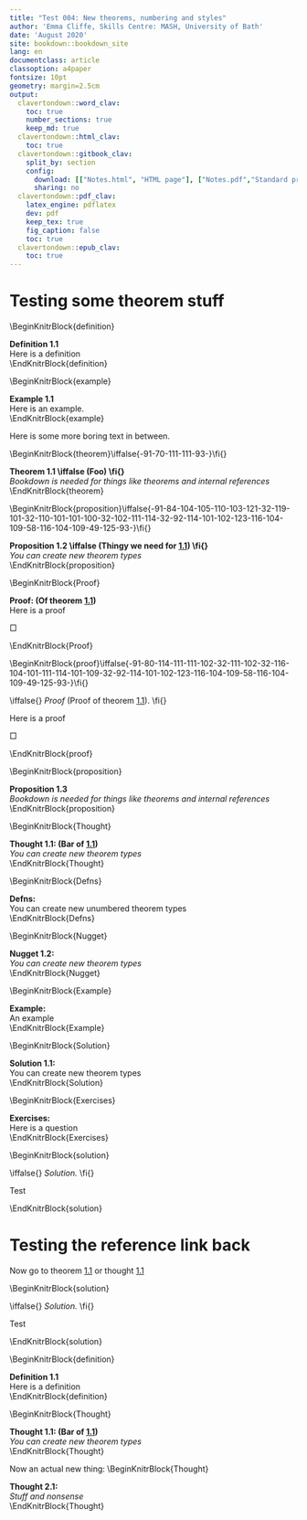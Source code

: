 ```yaml
---
title: "Test 004: New theorems, numbering and styles"
author: 'Emma Cliffe, Skills Centre: MASH, University of Bath'
date: 'August 2020'
site: bookdown::bookdown_site
lang: en
documentclass: article
classoption: a4paper
fontsize: 10pt
geometry: margin=2.5cm
output:
  clavertondown::word_clav:
    toc: true
    number_sections: true
    keep_md: true
  clavertondown::html_clav:
    toc: true
  clavertondown::gitbook_clav:
    split_by: section
    config:
      download: [["Notes.html", "HTML page"], ["Notes.pdf","Standard print PDF"], ["NotesClear.pdf","Clear print PDF"], ["NotesLarge.pdf","Large print PDF"], ["Notes.docx","Accessible Word document"], ["Notes.epub","Accessible EPub book" ]]
      sharing: no
  clavertondown::pdf_clav:
    latex_engine: pdflatex
    dev: pdf
    keep_tex: true
    fig_caption: false
    toc: true
  clavertondown::epub_clav:
    toc: true
---
```

# Testing some theorem stuff

\BeginKnitrBlock{definition}<div class="bookdown-definition" custom-style="DefinitionStyle" id="def:truth"><span class="def:truth" custom-style="NameStyle"><strong><span id="def:truth"></span>Definition 1.1  </strong></span><div>Here is a definition</div></div>\EndKnitrBlock{definition}

\BeginKnitrBlock{example}<div class="bookdown-example" custom-style="ExampleStyle" id="exm:unnamed-chunk-1"><span class="exm:unnamed-chunk-1" custom-style="NameStyle"><strong><span id="exm:unnamed-chunk-1"></span>Example 1.1  </strong></span><div>Here is an example.</div></div>\EndKnitrBlock{example}

Here is some more boring text in between.

\BeginKnitrBlock{theorem}\iffalse{-91-70-111-111-93-}\fi{}<div class="bookdown-theorem" custom-style="TheoremStyle" id="thm:thm1"><span class="thm:thm1" custom-style="NameStyle"><strong><span id="thm:thm1"></span>Theorem 1.1   \iffalse (Foo) \fi{} </strong></span><div style="font-style:italic">Bookdown is needed for things like theorems and internal references</div></div>\EndKnitrBlock{theorem}

\BeginKnitrBlock{proposition}\iffalse{-91-84-104-105-110-103-121-32-119-101-32-110-101-101-100-32-102-111-114-32-92-114-101-102-123-116-104-109-58-116-104-109-49-125-93-}\fi{}<div class="bookdown-proposition" custom-style="TheoremStyle" id="prp:prp1"><span class="prp:prp1" custom-style="NameStyle"><strong><span id="prp:prp1"></span>Proposition 1.2   \iffalse (Thingy we need for <a href="#thm:thm1">1.1</a>) \fi{} </strong></span><div style="font-style:italic">You can create new theorem types</div></div>\EndKnitrBlock{proposition}

\BeginKnitrBlock{Proof}<div class="Proof" custom-style="ProofStyle" ><span class="Proof" custom-style="NameStyle"><strong> Proof:  (Of theorem <a href="#thm:thm1">1.1</a>) </strong></span><div>Here is a proof</div><p>&squ;</p></div>\EndKnitrBlock{Proof}

\BeginKnitrBlock{proof}\iffalse{-91-80-114-111-111-102-32-111-102-32-116-104-101-111-114-101-109-32-92-114-101-102-123-116-104-109-58-116-104-109-49-125-93-}\fi{}<div class="bookdown-proof" custom-style="ProofStyle">\iffalse{} <span class="proof" custom-style="NameStyle"><em>Proof</em> (Proof of theorem <a href="#thm:thm1">1.1</a>). </span>  \fi{}<p>Here is a proof</p><p>&squ;</p></div>\EndKnitrBlock{proof}

\BeginKnitrBlock{proposition}<div class="bookdown-proposition" custom-style="TheoremStyle" id="prp:prp2"><span class="prp:prp2" custom-style="NameStyle"><strong><span id="prp:prp2"></span>Proposition 1.3  </strong></span><div style="font-style:italic">Bookdown is needed for things like theorems and internal references</div></div>\EndKnitrBlock{proposition}

\BeginKnitrBlock{Thought}<div class="Thought" custom-style="TheoremStyle" id="tho:tho1"><span class="Thought" custom-style="NameStyle"><strong> Thought 1.1:   (Bar of <a href="#thm:thm1">1.1</a>) </strong></span><div style="font-style:italic">You can create new theorem types</div></div>\EndKnitrBlock{Thought}

\BeginKnitrBlock{Defns}<div class="Defns" custom-style="DefinitionStyle" ><span class="Defns" custom-style="NameStyle"><strong> Defns: </strong></span><div>You can create new unumbered theorem types</div></div>\EndKnitrBlock{Defns}

\BeginKnitrBlock{Nugget}<div class="Nugget" custom-style="TheoremStyle" id="nug:nug1"><span class="Nugget" custom-style="NameStyle"><strong> Nugget 1.2:  </strong></span><div style="font-style:italic">You can create new theorem types</div></div>\EndKnitrBlock{Nugget}

\BeginKnitrBlock{Example}<div class="Example" custom-style="ExampleStyle" ><span class="Example" custom-style="NameStyle"><strong> Example: </strong></span><div>An example</div></div>\EndKnitrBlock{Example}

\BeginKnitrBlock{Solution}<div class="Solution" custom-style="ProofStyle" id="sol:sol1"><span class="Solution" custom-style="NameStyle"><strong> Solution 1.1:  </strong></span><div>You can create new theorem types</div></div>\EndKnitrBlock{Solution}

\BeginKnitrBlock{Exercises}<div class="Exercises" custom-style="ExampleStyle" ><span class="Exercises" custom-style="NameStyle"><strong> Exercises: </strong></span><div>Here is a question</div></div>\EndKnitrBlock{Exercises}

\BeginKnitrBlock{solution}<div class="bookdown-solution" custom-style="ProofStyle">\iffalse{} <span class="solution" custom-style="NameStyle"><em>Solution. </em></span>  \fi{}<p>Test</p></div>\EndKnitrBlock{solution}

# Testing the reference link back

Now go to theorem <a href="#thm:thm1">1.1</a> or thought <a href="#tho:tho1">1.1</a>

\BeginKnitrBlock{solution}<div class="bookdown-solution" custom-style="ProofStyle">\iffalse{} <span class="solution" custom-style="NameStyle"><em>Solution. </em></span>  \fi{}<p>Test</p></div>\EndKnitrBlock{solution}

\BeginKnitrBlock{definition}<div class="bookdown-definition" custom-style="DefinitionStyle" id="def:truth"><span class="def:truth" custom-style="NameStyle"><strong><span id="def:truth"></span>Definition 1.1  </strong></span><div>Here is a definition</div></div>\EndKnitrBlock{definition}

\BeginKnitrBlock{Thought}<div class="Thought" custom-style="TheoremStyle" id="tho:tho1"><span class="Thought" custom-style="NameStyle"><strong> Thought 1.1:   (Bar of <a href="#thm:thm1">1.1</a>) </strong></span><div style="font-style:italic">You can create new theorem types</div></div>\EndKnitrBlock{Thought}

Now an actual new thing:
\BeginKnitrBlock{Thought}<div class="Thought" custom-style="TheoremStyle" id="tho:tho2"><span class="Thought" custom-style="NameStyle"><strong> Thought 2.1:  </strong></span><div style="font-style:italic">Stuff and nonsense</div></div>\EndKnitrBlock{Thought}

<!--chapter:end:index.Rmd-->


